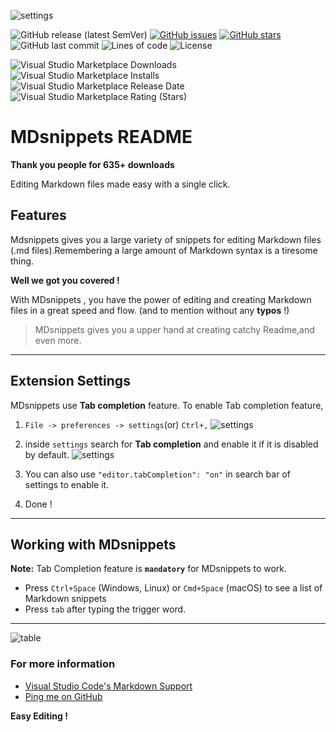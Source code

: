 ![settings](https://user-images.githubusercontent.com/64256342/107140348-584d7d80-6947-11eb-8039-b346614e7151.png) 

![GitHub release (latest SemVer)](https://img.shields.io/github/v/release/code-reaper08/MDsnippets?style=for-the-badge) [![GitHub issues](https://img.shields.io/github/issues/code-reaper08/MDsnippets?style=for-the-badge)](https://github.com/code-reaper08/MDsnippets/issues) [![GitHub stars](https://img.shields.io/github/stars/code-reaper08/MDsnippets?style=for-the-badge)](https://github.com/code-reaper08/MDsnippets/stargazers) ![GitHub last commit](https://img.shields.io/github/last-commit/code-reaper08/MDsnippets?style=for-the-badge) ![Lines of code](https://img.shields.io/tokei/lines/github/code-reaper08/MDsnippets?style=for-the-badge) ![License](https://img.shields.io/badge/License%20-MIT-yellow?style=for-the-badge) 

![Visual Studio Marketplace Downloads](https://img.shields.io/visual-studio-marketplace/d/vishwar.mdsnippets?style=for-the-badge) ![Visual Studio Marketplace Installs](https://img.shields.io/visual-studio-marketplace/i/vishwar.mdsnippets?style=for-the-badge) ![Visual Studio Marketplace Release Date](https://img.shields.io/visual-studio-marketplace/release-date/vishwar.mdsnippets?style=for-the-badge) ![Visual Studio Marketplace Rating (Stars)](https://img.shields.io/visual-studio-marketplace/stars/vishwar.mdsnippets?style=for-the-badge)
# MDsnippets README

**Thank you people for 635+ downloads**

Editing Markdown files made easy with a single click.

## Features

Mdsnippets gives you a large variety of snippets for editing Markdown files (.md files).Remembering a large amount of Markdown syntax is a tiresome thing.

**Well we got you covered !**

With MDsnippets , you have the power of editing and creating Markdown files in a great speed and flow. 
(and to mention without any **typos** !)

> MDsnippets gives you a upper hand at creating catchy Readme,and even more.


---------------------------------------------------------------------------------------------------------

## Extension Settings

MDsnippets use **Tab completion** feature.
To enable Tab completion feature,

1. `File -> preferences -> settings`(or) `Ctrl+,`
![settings](https://user-images.githubusercontent.com/64256342/107140350-5aafd780-6947-11eb-9b78-35bad121b5e6.png)

2. inside `settings` search for **Tab completion** and enable it if it is disabled by default.
![settings](https://user-images.githubusercontent.com/64256342/107140357-60a5b880-6947-11eb-8633-31a6ffb7ec8d.png)

3. You can also use ``"editor.tabCompletion": "on"`` in search bar of settings to enable it.

4. Done ! 
-----------------------------------------------------------------------------------------------------------

## Working with MDsnippets

**Note:** Tab Completion feature is **``mandatory``** for MDsnippets to work.

* Press `Ctrl+Space` (Windows, Linux) or `Cmd+Space` (macOS) to see a list of Markdown snippets
* Press `tab` after typing the trigger word.
----------------------------------------------------------------------------------------------------------
![table](https://user-images.githubusercontent.com/64256342/107141413-8a161280-694e-11eb-812b-6a35bcefa317.png)



### For more information

* [Visual Studio Code's Markdown Support](http://code.visualstudio.com/docs/languages/markdown)
* [Ping me on GitHub](https://github.com/code-reaper08)

**Easy Editing !**
